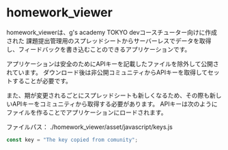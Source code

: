 # homework_viewer

homework_viewerは、g's academy TOKYO devコースチューター向けに作成された
課題提出管理用のスプレッドシートからサーバーレスでデータを取得し、フィードバックを書き込むことのできるアプリケーションです。

アプリケーションは安全のためにAPIキーを記載したファイルを除外して公開されています。
ダウンロード後は非公開コミュニティからAPIキーを取得してセットすることが必要です。

また、期が変更されるごとにスプレッドシートも新しくなるため、その際も新しいAPIキーをコミュニティから取得する必要があります。
APIキーは次のようにファイルを作ることでアプリケーションにロードされます。

ファイルパス： ./homework_viewer/asset/javascript/keys.js

```keys.js
const key = "The key copied from comunity";
```
